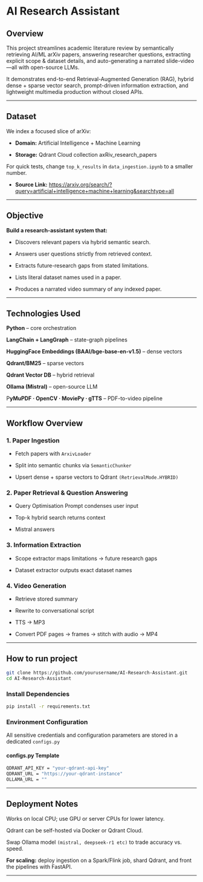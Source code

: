 # AI Research Assistant

## Overview

This project streamlines academic literature review by semantically retrieving AI/ML arXiv papers, answering researcher questions, extracting explicit scope & dataset details, and auto-generating a narrated slide-video—all with open-source LLMs.

It demonstrates end-to-end Retrieval-Augmented Generation (RAG), hybrid dense + sparse vector search, prompt-driven information extraction, and lightweight multimedia production without closed APIs.

---

## Dataset

We index a focused slice of arXiv:

- **Domain:** Artificial Intelligence + Machine Learning

- **Storage:** Qdrant Cloud collection axRiv_research_papers

For quick tests, change `top_k_results` in `data_ingestion.ipynb` to a smaller number.

* **Source Link:** <https://arxiv.org/search/?query=artificial+intelligence+machine+learning&searchtype=all>

---

## Objective

**Build a research-assistant system that:**

- Discovers relevant papers via hybrid semantic search.

- Answers user questions strictly from retrieved context.

- Extracts future-research gaps from stated limitations.

- Lists literal dataset names used in a paper.

- Produces a narrated video summary of any indexed paper.

---

## Technologies Used

**Python** – core orchestration

**LangChain + LangGraph** – state-graph pipelines

**HuggingFace Embeddings (BAAI/bge-base-en-v1.5)** – dense vectors

**Qdrant/BM25** – sparse vectors

**Qdrant Vector DB** – hybrid retrieval

**Ollama (Mistral)** – open-source LLM

P**yMuPDF · OpenCV · MoviePy · gTTS** – PDF-to-video pipeline

---

## Workflow Overview

### 1. Paper Ingestion

- Fetch papers with `ArxivLoader`

- Split into semantic chunks via `SemanticChunker`

- Upsert dense + sparse vectors to Qdrant `(RetrievalMode.HYBRID)`

### 2. Paper Retrieval & Question Answering

- Query Optimisation Prompt condenses user input

- Top-k hybrid search returns context

- Mistral answers

### 3. Information Extraction

- Scope extractor maps limitations → future research gaps

- Dataset extractor outputs exact dataset names 

### 4. Video Generation

- Retrieve stored summary

- Rewrite to conversational script

- TTS → MP3

- Convert PDF pages → frames → stitch with audio → MP4

---

## How to run project

```bash
git clone https://github.com/yourusername/AI-Research-Assistant.git
cd AI-Research-Assistant
```

### Install Dependencies
```bash
pip install -r requirements.txt
```

### Environment Configuration

All sensitive credentials and configuration parameters are stored in a dedicated `configs.py`

#### configs.py Template

```bash
QDRANT_API_KEY = "your-qdrant-api-key"
QDRANT_URL = "https://your-qdrant-instance"
OLLAMA_URL = ""
```

---

## Deployment Notes

Works on local CPU; use GPU or server CPUs for lower latency.

Qdrant can be self-hosted via Docker or Qdrant Cloud.

Swap Ollama model `(mistral, deepseek-r1 etc)` to trade accuracy vs. speed.

**For scaling:** deploy ingestion on a Spark/Flink job, shard Qdrant, and front the pipelines with FastAPI.

---

